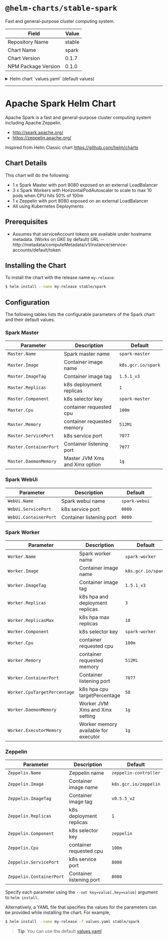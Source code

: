 # `@helm-charts/stable-spark`

Fast and general-purpose cluster computing system.

| Field               | Value  |
| ------------------- | ------ |
| Repository Name     | stable |
| Chart Name          | spark  |
| Chart Version       | 0.1.7  |
| NPM Package Version | 0.1.0  |

<details>

<summary>Helm chart `values.yaml` (default values)</summary>

```yaml
# Default values for spark.
# This is a YAML-formatted file.
# Declare name/value pairs to be passed into your templates.
# name: value

Master:
  Name: master
  Image: 'k8s.gcr.io/spark'
  ImageTag: '1.5.1_v3'
  Replicas: 1
  Component: 'spark-master'
  Cpu: '100m'
  Memory: '512Mi'
  ServicePort: 7077
  ContainerPort: 7077
  # Set Master JVM memory. Default 1g
  # DaemonMemory: 1g

WebUi:
  Name: webui
  ServicePort: 8080
  ContainerPort: 8080

Worker:
  Name: worker
  Image: 'k8s.gcr.io/spark'
  ImageTag: '1.5.1_v3'
  Replicas: 3
  Component: 'spark-worker'
  Cpu: '100m'
  Memory: '512Mi'
  ContainerPort: 8081
  # Set Worker JVM memory. Default 1g
  # DaemonMemory: 1g
  # Set how much total memory workers have to give executors
  # ExecutorMemory: 1g

Zeppelin:
  Name: zeppelin
  Image: 'k8s.gcr.io/zeppelin'
  ImageTag: 'v0.5.5_v2'
  Replicas: 1
  Component: 'zeppelin'
  Cpu: '100m'
  ServicePort: 8080
  ContainerPort: 8080
```

</details>

---

# Apache Spark Helm Chart

Apache Spark is a fast and general-purpose cluster computing system including Apache Zeppelin.

- http://spark.apache.org/
- https://zeppelin.apache.org/

Inspired from Helm Classic chart https://github.com/helm/charts

## Chart Details

This chart will do the following:

- 1 x Spark Master with port 8080 exposed on an external LoadBalancer
- 3 x Spark Workers with HorizontalPodAutoscaler to scale to max 10 pods when CPU hits 50% of 100m
- 1 x Zeppelin with port 8080 exposed on an external LoadBalancer
- All using Kubernetes Deployments

## Prerequisites

- Assumes that serviceAccount tokens are available under hostname metadata. (Works on GKE by default) URL -- http://metadata/computeMetadata/v1/instance/service-accounts/default/token

## Installing the Chart

To install the chart with the release name `my-release`:

```bash
$ helm install --name my-release stable/spark
```

## Configuration

The following tables lists the configurable parameters of the Spark chart and their default values.

### Spark Master

| Parameter              | Description                   | Default            |
| ---------------------- | ----------------------------- | ------------------ |
| `Master.Name`          | Spark master name             | `spark-master`     |
| `Master.Image`         | Container image name          | `k8s.gcr.io/spark` |
| `Master.ImageTag`      | Container image tag           | `1.5.1_v3`         |
| `Master.Replicas`      | k8s deployment replicas       | `1`                |
| `Master.Component`     | k8s selector key              | `spark-master`     |
| `Master.Cpu`           | container requested cpu       | `100m`             |
| `Master.Memory`        | container requested memory    | `512Mi`            |
| `Master.ServicePort`   | k8s service port              | `7077`             |
| `Master.ContainerPort` | Container listening port      | `7077`             |
| `Master.DaemonMemory`  | Master JVM Xms and Xmx option | `1g`               |

### Spark WebUi

| Parameter             | Description              | Default       |
| --------------------- | ------------------------ | ------------- |
| `WebUi.Name`          | Spark webui name         | `spark-webui` |
| `WebUi.ServicePort`   | k8s service port         | `8080`        |
| `WebUi.ContainerPort` | Container listening port | `8080`        |

### Spark Worker

| Parameter                    | Description                          | Default            |
| ---------------------------- | ------------------------------------ | ------------------ |
| `Worker.Name`                | Spark worker name                    | `spark-worker`     |
| `Worker.Image`               | Container image name                 | `k8s.gcr.io/spark` |
| `Worker.ImageTag`            | Container image tag                  | `1.5.1_v3`         |
| `Worker.Replicas`            | k8s hpa and deployment replicas      | `3`                |
| `Worker.ReplicasMax`         | k8s hpa max replicas                 | `10`               |
| `Worker.Component`           | k8s selector key                     | `spark-worker`     |
| `Worker.Cpu`                 | container requested cpu              | `100m`             |
| `Worker.Memory`              | container requested memory           | `512Mi`            |
| `Worker.ContainerPort`       | Container listening port             | `7077`             |
| `Worker.CpuTargetPercentage` | k8s hpa cpu targetPercentage         | `50`               |
| `Worker.DaemonMemory`        | Worker JVM Xms and Xmx setting       | `1g`               |
| `Worker.ExecutorMemory`      | Worker memory available for executor | `1g`               |

### Zeppelin

| Parameter                | Description              | Default               |
| ------------------------ | ------------------------ | --------------------- |
| `Zeppelin.Name`          | Zeppelin name            | `zeppelin-controller` |
| `Zeppelin.Image`         | Container image name     | `k8s.gcr.io/zeppelin` |
| `Zeppelin.ImageTag`      | Container image tag      | `v0.5.5_v2`           |
| `Zeppelin.Replicas`      | k8s deployment replicas  | `1`                   |
| `Zeppelin.Component`     | k8s selector key         | `zeppelin`            |
| `Zeppelin.Cpu`           | container requested cpu  | `100m`                |
| `Zeppelin.ServicePort`   | k8s service port         | `8080`                |
| `Zeppelin.ContainerPort` | Container listening port | `8080`                |

Specify each parameter using the `--set key=value[,key=value]` argument to `helm install`.

Alternatively, a YAML file that specifies the values for the parameters can be provided while installing the chart. For example,

```bash
$ helm install --name my-release -f values.yaml stable/spark
```

> **Tip**: You can use the default [values.yaml](values.yaml)

